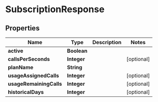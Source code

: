

# SubscriptionResponse


## Properties

| Name | Type | Description | Notes |
|------------ | ------------- | ------------- | -------------|
|**active** | **Boolean** |  |  |
|**callsPerSeconds** | **Integer** |  |  [optional] |
|**planName** | **String** |  |  |
|**usageAssignedCalls** | **Integer** |  |  [optional] |
|**usageRemainingCalls** | **Integer** |  |  [optional] |
|**historicalDays** | **Integer** |  |  [optional] |




